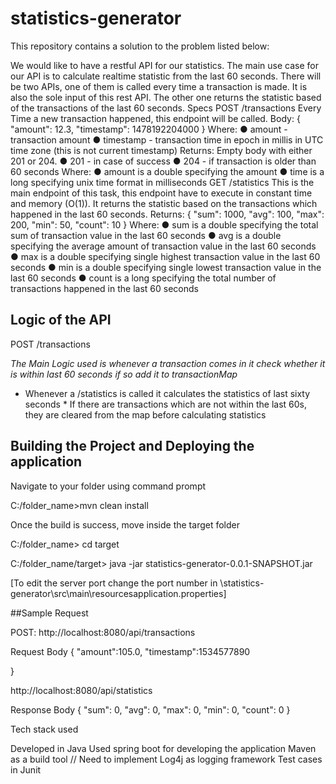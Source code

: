 # statistics-generator



This repository contains a solution to the problem listed below:

We would like to have a restful API for our statistics. The main use case for our API is to
calculate realtime statistic from the last 60 seconds. There will be two APIs, one of them is
called every time a transaction is made. It is also the sole input of this rest API. The other one
returns the statistic based of the transactions of the last 60 seconds.
Specs
POST /transactions
Every Time a new transaction happened, this endpoint will be called.
Body:
{
"amount": 12.3,
"timestamp": 1478192204000
}
Where:
● amount - transaction amount
● timestamp - transaction time in epoch in millis in UTC time zone (this is not current
timestamp)
Returns: Empty body with either 201 or 204.
● 201 - in case of success
● 204 - if transaction is older than 60 seconds
Where:
● amount is a double specifying the amount
● time is a long specifying unix time format in milliseconds
GET /statistics
This is the main endpoint of this task, this endpoint have to execute in constant time and
memory (O(1)). It returns the statistic based on the transactions which happened in the last 60
seconds.
Returns:
{
"sum": 1000,
"avg": 100,
"max": 200,
"min": 50,
"count": 10
}
Where:
● sum is a double specifying the total sum of transaction value in the last 60 seconds
● avg is a double specifying the average amount of transaction value in the last 60
seconds
● max is a double specifying single highest transaction value in the last 60 seconds
● min is a double specifying single lowest transaction value in the last 60 seconds
● count is a long specifying the total number of transactions happened in the last 60
seconds

## Logic of the API

POST /transactions

*The Main Logic  used is whenever a transaction comes in it check whether it is within last 60 seconds if so add it to transactionMap*

* Whenever a /statistics is called it calculates the statistics of last sixty seconds * 
If there are transactions which are not within the last 60s, they are cleared from the map before calculating statistics

## Building the Project and Deploying the application

Navigate to your folder using command prompt

C:/folder_name>mvn clean install

Once the build is success, move inside the target folder

C:/folder_name> cd target

C:/folder_name/target> java  -jar statistics-generator-0.0.1-SNAPSHOT.jar

[To edit the server port change the port number in \statistics-generator\src\main\resourcesapplication.properties]

##Sample Request

POST: http://localhost:8080/api/transactions

Request Body
{
	"amount":105.0,
	"timestamp":1534577890
	
}

http://localhost:8080/api/statistics

Response Body
{
    "sum": 0,
    "avg": 0,
    "max": 0,
    "min": 0,
    "count": 0
}


Tech stack used

Developed in Java
Used spring boot for developing the application
Maven as a build tool
// Need to implement Log4j as logging framework
Test cases in Junit

